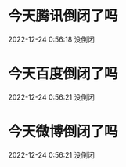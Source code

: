 # 今天腾讯倒闭了吗

2022-12-24 0:56:18 没倒闭

# 今天百度倒闭了吗

2022-12-24 0:56:21 没倒闭

# 今天微博倒闭了吗

2022-12-24 0:56:21 没倒闭

